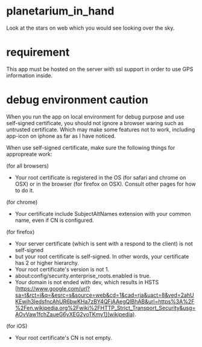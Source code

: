 # planetarium_in_hand
Look at the stars on web which you would see looking over the sky.

# requirement
This app must be hosted on the server with ssl support in order to use GPS information inside.

# debug environment caution
When you run the app on local environment for debug purpose and use self-signed certificate, you should not ignore a browser waring such as untrusted certificate. Which may make some features not to work, including app-icon on iphone as far as I have noticed.

When use self-signed certificate, make sure the following things for appropreate work:

(for all browsers)
- Your root certificate is registered in the OS (for safari and chrome on OSX) or in the browser (for firefox on OSX). Consult other pages for how to do it.

(for chrome)
- Your certificate include SubjectAltNames extension with your common name, even if CN is configured.

(for firefox)
- Your server certificate (which is sent with a respond to the client) is not self-signed
- but your root certificate is self-signed. In other words, your certificate has 2 or higher hierarchy.
- Your root certificate's version is not 1.
- about:config/security.enterprise_roots.enabled is true.
- Your domain is not ended with dev, which results in HSTS [https://www.google.com/url?sa=t&rct=j&q=&esrc=s&source=web&cd=1&cad=rja&uact=8&ved=2ahUKEwih3IedsfncAhUR6bwKHa7zBY4QFjAAegQIBhAB&url=https%3A%2F%2Fen.wikipedia.org%2Fwiki%2FHTTP_Strict_Transport_Security&usg=AOvVaw1fchZaueG6yXEG2yoTKmy1](wikipedia).

(for iOS)
- Your root certificate's CN is not empty.
